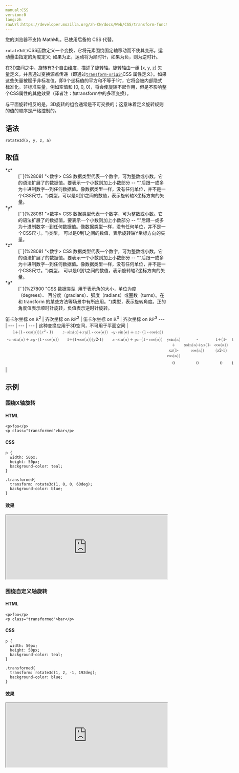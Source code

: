 ```yaml
---
manual:CSS
version:0
lang:zh
rawUrl:https://developer.mozilla.org/zh-CN/docs/Web/CSS/transform-function/rotate3d
---
```






您的浏览器不支持 MathML。已使用后备的 CSS 代替。




`rotate3d()`CSS函数定义一个变换，它将元素围绕固定轴移动而不使其变形。运动量由指定的角度定义; 如果为正，运动将为顺时针，如果为负，则为逆时针。



在3D空间之中，旋转有3个自由维度，描述了旋转轴。旋转轴由一组 [x, y, z] 矢量定义，并且通过变换源点传递（即通过[`transform-origin`](%28234 "transform-origin CSS属性让你更改一个元素变形的原点。例如，rotate()的transform-origin 是旋转的中心点 (这个属性的应用原理是先用这个属性的负值translate该元素，进行变形，然后再用这个属性的值把元素translate回去)。")CSS 属性定义）。如果这些矢量被赋予非标准值，即3个坐标值的平方和不等于1时，它将会被内部隐式标准化。非标准矢量，例如空值和 [0, 0, 0]，将会使旋转不起作用，但是不影响整个CSS属性的其他效果（译者注：如transform中的多项变换）。

与平面旋转相反的是，3D旋转的组合通常是不可交换的；这意味着定义旋转规则的值的顺序是严格控制的。

## 语法<a name="语法"></a>

```
rotate3d(x, y, z, a)

```

## 取值<a name="取值"></a>
<dl><dt id=''>*x*</dt><dd>[`<number>`](%28081 "<数字> CSS 数据类型代表一个数字，可为整数或小数。它的语法扩展了<integer>的数据值。要表示一个小数则加上小数部分 -- “."后跟一或多为十进制数字--到任何<integer>数据值。像<integer>数据类型一样，<number>没有任何单位，并不是一个CSS尺寸。")类型，可以是0到1之间的数值，表示旋转轴X坐标方向的矢量。</dd><dt id=''>*y*</dt><dd>[`<number>`](%28081 "<数字> CSS 数据类型代表一个数字，可为整数或小数。它的语法扩展了<integer>的数据值。要表示一个小数则加上小数部分 -- “."后跟一或多为十进制数字--到任何<integer>数据值。像<integer>数据类型一样，<number>没有任何单位，并不是一个CSS尺寸。")类型， 可以是0到1之间的数值，表示旋转轴Y坐标方向的矢量。</dd><dt id=''>*z*</dt><dd>[`<number>`](%28081 "<数字> CSS 数据类型代表一个数字，可为整数或小数。它的语法扩展了<integer>的数据值。要表示一个小数则加上小数部分 -- “."后跟一或多为十进制数字--到任何<integer>数据值。像<integer>数据类型一样，<number>没有任何单位，并不是一个CSS尺寸。")类型， 可以是0到1之间的数值，表示旋转轴Z坐标方向的矢量。</dd><dt id=''>*a*</dt><dd>[`<angle>`](%27800 "CSS 数据类型 <angle> 用于表示角的大小，单位为度（degrees）、 百分度（gradians）、弧度（radians）或圈数（turns）。在 <gradient> 和 transform 的某些方法等场景中有所应用。")类型，表示旋转角度。正的角度值表示顺时针旋转，负值表示逆时针旋转。</dd></dl>
笛卡尔坐标 on ℝ<sup>2</sup> | 齐次坐标 on ℝℙ<sup>2</sup> | 笛卡尔坐标 on ℝ<sup>3</sup> | 齐次坐标 on ℝℙ<sup>3</sup> 
 ---  |  ---  |  ---  |  ---  | 
这种变换应用于3D空间，不可用于平面空间 | <math><mfenced><mtable><mtr><mtd>1<mo>+</mo>(1<mo>-</mo>cos(<mi>a</mi>))(<msup><mi>x</mi><mn>2</mn></msup><mo>-</mo>1)</mtd><mtd><mi>z</mi><mo>·</mo>sin(<mi>a</mi>)+<mi>x</mi><mi>y</mi>(1<mo>-</mo>cos(<mi>a</mi>))</mtd><mtd><mo>-</mo><mi>y</mi><mo>·</mo>sin(<mi>a</mi>)<mo>+</mo><mi>x</mi><mi>z</mi><mo>·</mo>(1<mo>-</mo>cos(<mi>a</mi>))</mtd></mtr><mtr><mtd><mo>-</mo><mi>z</mi><mo>·</mo>sin(<mi>a</mi>)<mo>+</mo><mi>x</mi><mi>y</mi><mo>·</mo>(1<mo>-</mo>cos(<mi>a</mi>))</mtd><mtd>1+(1-cos(a))(y2-1)</mtd><mtd><mi>x</mi><mo>·</mo>sin(<mi>a</mi>)<mo>+</mo><mi>y</mi><mi>z</mi><mo>·</mo>(1<mo>-</mo>cos(<mi>a</mi>))</mtd><mtr><mtd>ysin(a) + xz(1-cos(a))</mtd><mtd>-xsin(a)+yz(1-cos(a))</mtd><mtd>1+(1-cos(a))(z2-1)</mtd><mtd>t</mtd></mtr><mtr><mtd>0</mtd><mtd>0</mtd><mtd>0</mtd><mtd>1</mtd></mtr></mtr></mtable></mfenced></math> |  


## 示例<a name="示例"></a>

### 围绕X轴旋转<a name="围绕X轴旋转"></a>

#### HTML<a name="HTML"></a>

```
<p>foo</p>
<p class="transformed">bar</p>
```

#### CSS<a name="CSS"></a>

```
p { 
  width: 50px;
  height: 50px;
  background-color: teal;
}

.transformed{
  transform: rotate3d(1, 0, 0, 60deg);
  background-color: blue;
}
```

#### 效果<a name="效果"></a>


<iframe src='https://mdn.mozillademos.org/zh-CN/docs/Web/CSS/transform-function/rotate3d$samples/Rotating_on_the_X-axis?revision=1334156' width='100%' height='200'></iframe>


### 围绕自定义轴旋转<a name="围绕自定义轴旋转"></a>

#### HTML<a name="HTML_2"></a>

```
<p>foo</p>
<p class="transformed">bar</p>
```

#### CSS<a name="CSS_2"></a>

```
p { 
  width: 50px;
  height: 50px;
  background-color: teal;
}

.transformed{
  transform: rotate3d(1, 2, -1, 192deg);
  background-color: blue;
}
```

#### 效果<a name="效果_2"></a>


<iframe src='https://mdn.mozillademos.org/zh-CN/docs/Web/CSS/transform-function/rotate3d$samples/Rotating_on_a_custom_axis?revision=1334156' width='100%' height='200'></iframe>




